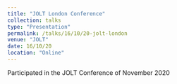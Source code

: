 ```yaml
---
title: "JOLT London Conference"
collection: talks
type: "Presentation"
permalink: /talks/16/10/20-jolt-london
venue: "JOLT"
date: 16/10/20
location: "Online"
---
```


Participated in the JOLT Conference of November 2020
